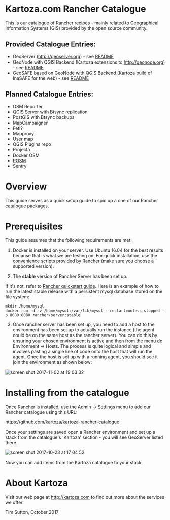 # Kartoza.com Rancher Catalogue

This is our catalogue of Rancher recipes - mainly related to
Geographical Information Systems (GIS) provided by the
open source community.

Provided Catalogue Entries:
---------------------------
* GeoServer (http://geoserver.org) - see [README](./templates/geoserver/README.md)
* GeoNode with QGIS Backend (Kartoza extensions to http://geonode.org) - see
  [README](./templates/geonode/README.md)
* GeoSAFE based on GeoNode with QGIS Backend (Kartoza build of InaSAFE for the web) - see
  [README](./templates/geosafe/README.md)  
  

Planned Catalogue Entries:
---------------------------

* OSM Reporter
* QGIS Server with Btsync replication
* PostGIS with Btsync backups
* MapCampaigner
* Feti?
* Mapproxy
* User map
* QGIS Plugins repo
* Projecta
* Docker OSM
* [POSM](https://github.com/posm/posm-build)
* Sentry



# Overview

This guide serves as a quick setup guide to spin up a one of our Rancher catalogue packages.

# Prerequisites

This guide assumes that the following requirements are met:

1. Docker is installed on your server. Use Ubuntu 16.04 for the best results
because that is what we are testing on. For quick installation, use the
[convenience scripts](http://rancher.com/docs/rancher/v1.6/en/hosts/#supported-docker-versions)
provided by Rancher (make sure you choose a supported version).


2. The **stable** version of Rancher Server has been set up.

If it's not, refer to [Rancher quickstart guide](http://rancher.com/docs/rancher/v1.6/en/installing-rancher/installing-server/). Here is an example of how to run the latest stable release with a persistent mysql database stored on the file system:

```
mkdir /home/mysql
docker run -d -v /home/mysql:/var/lib/mysql --restart=unless-stopped -p 8080:8080 rancher/server:stable
```

3. Once rancher server has been set up, you need to add a host to the environment has been set up to actually run the instance (the agent could be on the same host as the rancher server). You can do this by ensuring your chosen environment is active and then from the menu do Environment -> Hosts. The process is quite logical and simple and involves pasting a single line of code onto the host that will run the agent. Once the host is set up with a running agent, you should see it join the environment as shown below:


![screen shot 2017-11-02 at 19 03 32](https://user-images.githubusercontent.com/178003/32339631-0bbb10f6-c001-11e7-9218-37074d7feafc.png)



# Installing from the catalogue

Once Rancher is installed, use the Admin -> Settings menu to 
add our Rancher catalogue using this URL:

https://github.com/kartoza/kartoza-rancher-catalogue

Once your settings are saved open a Rancher environment and set up a 
stack from the catalogue's 'Kartoza' section - you will see 
GeoServer listed there.

![screen shot 2017-10-23 at 17 04 52](https://user-images.githubusercontent.com/178003/31914192-02bae616-b84a-11e7-8265-abd92bcb2dee.png)

Now you can add items from the Kartoza catalogue to your stack.


# About Kartoza

Visit our web page at http://kartoza.com to find out 
more about the services we offer.

Tim Sutton, October 2017

